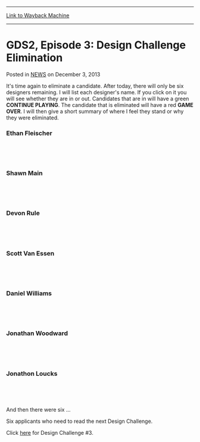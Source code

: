 
---
[Link to Wayback Machine](https://web.archive.org/web/20210503061923/https://magic.wizards.com/en/articles/archive/gds2-episode-3-design-challenge-elimination-2010-12-08)

[_metadata_:description]:- "It's time again to eliminate a candidate. After today, there will only be six designers remaining. I will list each designer's name. If you click on it you will see whether they are in or out. Candidates that are in will have a green CONTINUE PLAYING. The candidate that is eliminated will have a red GAME OVER. I will then give a short summary of where I feel they stand or why"
[_metadata_:generator]:- "Drupal 7 (http://drupal.org)"
[_metadata_:node]:- "117973"
[_metadata_:path_date]:- "2010-12-08"
[_metadata_:publish_date]:- "2013-12-03"
[_metadata_:source]:- "div-main-content"
[_metadata_:title]:- "GDS2, Episode 3: Design Challenge Elimination"
[_metadata_:wayback_capture_timestamp]:- "2021-05-03 06:19:23"
[_metadata_:wayback_raw_url]:- "https://web.archive.org/web/20210503061923id_/https://magic.wizards.com/en/articles/archive/gds2-episode-3-design-challenge-elimination-2010-12-08"
[_metadata_:wayback_url]:- "https://magic.wizards.com/en/articles/archive/gds2-episode-3-design-challenge-elimination-2010-12-08"
---


GDS2, Episode 3: Design Challenge Elimination
=============================================



 Posted in [NEWS](/en/articles?source=MX_Nav2020)
 on December 3, 2013 










It's time again to eliminate a candidate. After today, there will only be six designers remaining. I will list each designer's name. If you click on it you will see whether they are in or out. Candidates that are in will have a green **CONTINUE PLAYING**. The candidate that is eliminated will have a red **GAME OVER**. I will then give a short summary of where I feel they stand or why they were eliminated. 


### Ethan Fleischer




 


 




### Shawn Main




 


 




### Devon Rule




 


 




### Scott Van Essen




 


 




### Daniel Williams




 


 




### Jonathan Woodward




 


 




### Jonathon Loucks




 


 



And then there were six ...


Six applicants who need to read the next Design Challenge.


Click [here](http://archive.wizards.com/Magic/Magazine/Article.aspx?x=mtg/daily/feature/120x&date=12/8) for Design Challenge #3.








